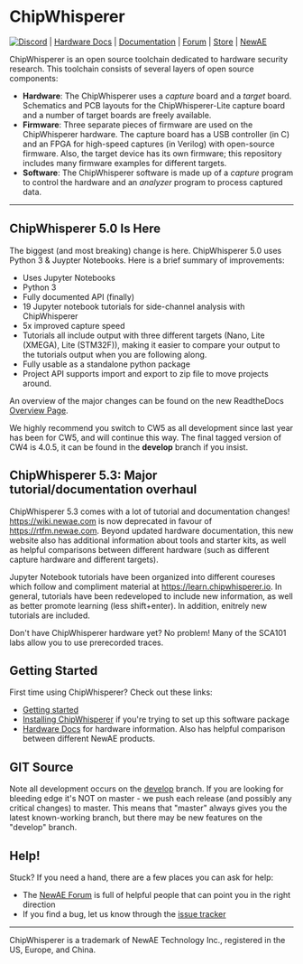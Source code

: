 # ChipWhisperer
[![Discord](https://img.shields.io/discord/747196318044258365?logo=discord)](https://discord.gg/chipwhisperer) | [Hardware Docs](https://rtfm.newae.com) | [Documentation](https://chipwhisperer.readthedocs.io) | [Forum](http://forum.newae.com) | [Store](https://store.newae.com) | [NewAE](http://newae.com)

ChipWhisperer is an open source toolchain dedicated to hardware security research. This toolchain consists of several layers of open source components:
* __Hardware__: The ChipWhisperer uses a _capture_ board and a _target_ board. Schematics and PCB layouts for the ChipWhisperer-Lite capture board and a number of target boards are freely available.
* __Firmware__: Three separate pieces of firmware are used on the ChipWhisperer hardware. The capture board has a USB controller (in C) and an FPGA for high-speed captures (in Verilog) with open-source firmware. Also, the target device has its own firmware; this repository includes many firmware examples for different targets.
* __Software__: The ChipWhisperer software is made up of a _capture_ program to control the hardware and an _analyzer_ program to process captured data.

---

## ChipWhisperer 5.0 Is Here

The biggest (and most breaking) change is here. ChipWhisperer 5.0 uses Python 3 & Juypter Notebooks. Here is a brief summary of improvements:

* Uses Jupyter Notebooks
* Python 3 
* Fully documented API (finally)
* 19 Jupyter notebook tutorials for side-channel analysis with ChipWhisperer
* 5x improved capture speed
* Tutorials all include output with three different targets (Nano, Lite (XMEGA), Lite (STM32F)), making it easier to compare your output to the tutorials output when you are following along.
* Fully usable as a standalone python package
* Project API supports import and export to zip file to move projects around.

An overview of the major changes can be found on the new ReadtheDocs [Overview Page](https://chipwhisperer.readthedocs.io/en/latest/getting-started.html).

We highly recommend you switch to CW5 as all development since last year has been for CW5, and will continue this way. The final tagged version of CW4 is 4.0.5, it can be found in the **develop** branch if you insist. 

## ChipWhisperer 5.3: Major tutorial/documentation overhaul

ChipWhisperer 5.3 comes with a lot of tutorial and documentation changes! https://wiki.newae.com is now deprecated
in favour of https://rtfm.newae.com. Beyond updated hardware documentation, this new website also has additional information
about tools and starter kits, as well as helpful comparisons between different hardware (such as different capture hardware and different targets).

Jupyter Notebook tutorials have been organized into different coureses which follow and compliment material
at https://learn.chipwhisperer.io. In general, tutorials have been redeveloped to include new information, as well
as better promote learning (less shift+enter). In addition, enitrely new tutorials are included.

Don't have ChipWhisperer hardware yet? No problem! Many of the SCA101 labs allow you to use prerecorded traces.

## Getting Started
First time using ChipWhisperer? Check out these links:
* [Getting started](https://chipwhisperer.readthedocs.io/en/latest/getting-started.html)
* [Installing ChipWhisperer](https://chipwhisperer.readthedocs.io/en/latest/installing.html) if you're trying to set up this software package
* [Hardware Docs](https://rtfm.newae.com) for hardware information. Also has helpful comparison between different NewAE products.

## GIT Source
Note all development occurs on the [develop](https://github.com/newaetech/chipwhisperer/tree/develop) branch. If you are looking for bleeding edge it's NOT on master - we push each release (and possibly any critical changes) to master. This means that "master" always gives you the latest known-working branch, but there may be new features on the "develop" branch.

## Help!
Stuck? If you need a hand, there are a few places you can ask for help:
* The [NewAE Forum](https://forum.newae.com/) is full of helpful people that can point you in the right direction
* If you find a bug, let us know through the [issue tracker](https://github.com/newaetech/chipwhisperer/issues)

---

ChipWhisperer is a trademark of NewAE Technology Inc., registered in the US, Europe, and China.
